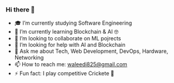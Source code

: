 ### Hi there 👋

- 🎓 I’m currently studying Software Engineering
- 🌱 I’m currently learning Blockchain & AI 🤓
- 👯 I’m looking to collaborate on ML pojrects
- 🤔 I’m looking for help with AI and Blockchain
- 💬 Ask me about Tech, Web Development, DevOps, Hardware, Networking 
- 📫 How to reach me: waleedi825@gmail.com
- ⚡ Fun fact: I play competitive Crickete 🏏
